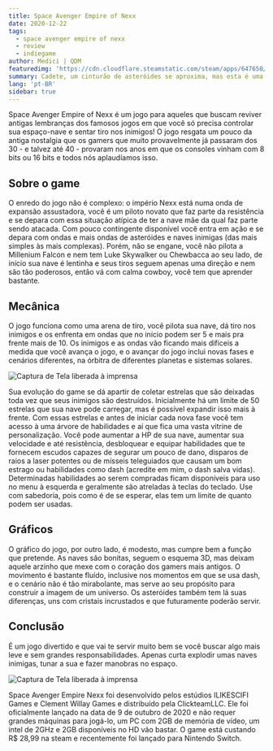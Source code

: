 ```yaml
---
title: Space Avenger Empire of Nexx
date: 2020-12-22
tags: 
  - space avenger empire of nexx
  - review
  - indiegame
author: Medici | QDM
featuredimg: 'https://cdn.cloudflare.steamstatic.com/steam/apps/647650/capsule_616x353.jpg'
summary: Cadete, um cinturão de asteróides se aproxima, mas esta é uma área perigosa. Todos os nosso pilotos estão ocupados, é sua hora de brilha! Voa garoto!!
lang: 'pt-BR'
sidebar: true
---
```

Space Avenger Empire of Nexx é um jogo para aqueles que buscam reviver antigas lembranças dos famosos jogos em que você só precisa controlar sua espaço-nave e sentar tiro nos inimigos! O jogo resgata um pouco da antiga nostalgia que os gamers que muito provavelmente já passaram dos 30 - e talvez até 40 - provaram nos anos em que os consoles vinham com 8 bits ou 16 bits e todos nós aplaudíamos isso.

## Sobre o game

O enredo do jogo não é complexo: o império Nexx está numa onda de expansão assustadora, você é um piloto novato que faz parte da resistência e se depara com essa situação atípica de ter a nave mãe da qual faz parte sendo atacada. Com pouco contingente disponível você entra em ação e se depara com ondas e mais ondas de asteróides e naves inimigas (das mais simples às mais complexas). Porém, não se engane, você não pilota a Millenium Falcon e nem tem Luke Skywalker ou Chewbacca ao seu lado, de início sua nave é lentinha e seus tiros seguem apenas uma direção e nem são tão poderosos, então vá com calma cowboy, você tem que aprender bastante.

## Mecânica

O jogo funciona como uma arena de tiro, você pilota sua nave, dá tiro nos inimigos e os enfrenta em ondas que no início podem ser 5 e mais pra frente mais de 10. Os inimigos e as ondas vão ficando mais difíceis a medida que você avança o jogo, e o avançar do jogo inclui novas fases e cenários diferentes, na órbitra de diferentes planetas e sistemas solares. 

![Captura de Tela liberada à imprensa](https://www.nintendo.com/content/dam/noa/en_US/games/switch/s/space-avenger-empire-of-nexx-switch/screenshot-gallery/space-avenger-empire-of-nexx-switch-screenshot03.jpg)

Sua evolução do game se dá apartir de coletar estrelas que são deixadas toda vez que seus inimigos são destruídos. Inicialmente há um limite de 50 estrelas que sua nave pode carregar, mas é possível expandir isso mais à frente. Com essas estrelas e antes de iniciar cada nova fase você tem acesso à uma árvore de habilidades e aí que fica uma vasta vitrine de personalização. Você pode aumentar a HP de sua nave, aumentar sua velocidade e até resistência, desbloquear e equipar habilidades que te fornecem escudos capazes de segurar um pouco de dano, disparos de raios a laser potentes ou de mísseis teleguiados que causam um bom estrago ou habilidades como dash (acredite em mim, o dash salva vidas). Determinadas habilidades ao serem compradas ficam disponíveis para uso no menu à esquerda e geralmente são atreladas à teclas do teclado. Use com sabedoria, pois como é de se esperar, elas tem um limite de quanto podem ser usadas.

## Gráficos

O gráfico do jogo, por outro lado, é modesto, mas cumpre bem a função que pretende. As naves são bonitas, seguem o esquema 3D, mas deixam aquele arzinho que mexe com o coração dos gamers mais antigos. O movimento é bastante fluído, inclusive nos momentos em que se usa dash, e o cenário não é tão mirabolante, mas serve ao seu propósito para construir a imagem de um universo. Os asteróides também tem lá suas diferenças, uns com cristais incrustados e que futuramente poderão servir.

## Conclusão

É um jogo divertido e que vai te servir muito bem se você buscar algo mais leve e sem grandes responsabilidades. Apenas curta explodir umas naves inimigas, tunar a sua e fazer manobras no espaço.

![Captura de Tela liberada à imprensa](https://cdn02.nintendo-europe.com/media/images/06_screenshots/games_5/nintendo_switch_download_software_2/nswitchds_spaceavengersempireofnexx/NSwitchDS_SpaceAvengersEmpireOfNexx_02.jpg)

Space Avenger Empire Nexx foi desenvolvido pelos estúdios ILIKESCIFI Games e Clement Willay Games e distribuído pela ClickteamLLC. Ele foi oficialmente lançado na data de 9 de outubro de 2020 e não requer grandes máquinas para jogá-lo, um PC com 2GB de memória de vídeo, um intel de 2GHz e 2GB disponíveis no HD vão bastar. O game está custando R$ 28,99 na steam e recentemente foi lançado para Nintendo Switch.